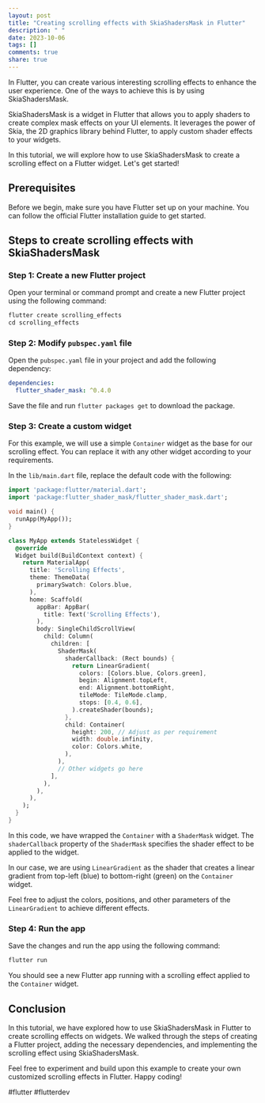 ```yaml
---
layout: post
title: "Creating scrolling effects with SkiaShadersMask in Flutter"
description: " "
date: 2023-10-06
tags: []
comments: true
share: true
---
```


In Flutter, you can create various interesting scrolling effects to enhance the user experience. One of the ways to achieve this is by using SkiaShadersMask.

SkiaShadersMask is a widget in Flutter that allows you to apply shaders to create complex mask effects on your UI elements. It leverages the power of Skia, the 2D graphics library behind Flutter, to apply custom shader effects to your widgets.

In this tutorial, we will explore how to use SkiaShadersMask to create a scrolling effect on a Flutter widget. Let's get started!

## Prerequisites

Before we begin, make sure you have Flutter set up on your machine. You can follow the official Flutter installation guide to get started.

## Steps to create scrolling effects with SkiaShadersMask

### Step 1: Create a new Flutter project

Open your terminal or command prompt and create a new Flutter project using the following command:

```dart
flutter create scrolling_effects
cd scrolling_effects
```

### Step 2: Modify `pubspec.yaml` file

Open the `pubspec.yaml` file in your project and add the following dependency:

```yaml
dependencies:
  flutter_shader_mask: ^0.4.0
```

Save the file and run `flutter packages get` to download the package.

### Step 3: Create a custom widget

For this example, we will use a simple `Container` widget as the base for our scrolling effect. You can replace it with any other widget according to your requirements.

In the `lib/main.dart` file, replace the default code with the following:

```dart
import 'package:flutter/material.dart';
import 'package:flutter_shader_mask/flutter_shader_mask.dart';

void main() {
  runApp(MyApp());
}

class MyApp extends StatelessWidget {
  @override
  Widget build(BuildContext context) {
    return MaterialApp(
      title: 'Scrolling Effects',
      theme: ThemeData(
        primarySwatch: Colors.blue,
      ),
      home: Scaffold(
        appBar: AppBar(
          title: Text('Scrolling Effects'),
        ),
        body: SingleChildScrollView(
          child: Column(
            children: [
              ShaderMask(
                shaderCallback: (Rect bounds) {
                  return LinearGradient(
                    colors: [Colors.blue, Colors.green],
                    begin: Alignment.topLeft,
                    end: Alignment.bottomRight,
                    tileMode: TileMode.clamp,
                    stops: [0.4, 0.6],
                  ).createShader(bounds);
                },
                child: Container(
                  height: 200, // Adjust as per requirement
                  width: double.infinity,
                  color: Colors.white,
                ),
              ),
              // Other widgets go here
            ],
          ),
        ),
      ),
    );
  }
}
```

In this code, we have wrapped the `Container` with a `ShaderMask` widget. The `shaderCallback` property of the `ShaderMask` specifies the shader effect to be applied to the widget.

In our case, we are using `LinearGradient` as the shader that creates a linear gradient from top-left (blue) to bottom-right (green) on the `Container` widget.

Feel free to adjust the colors, positions, and other parameters of the `LinearGradient` to achieve different effects.

### Step 4: Run the app

Save the changes and run the app using the following command:

```dart
flutter run
```

You should see a new Flutter app running with a scrolling effect applied to the `Container` widget.

## Conclusion

In this tutorial, we have explored how to use SkiaShadersMask in Flutter to create scrolling effects on widgets. We walked through the steps of creating a Flutter project, adding the necessary dependencies, and implementing the scrolling effect using SkiaShadersMask.

Feel free to experiment and build upon this example to create your own customized scrolling effects in Flutter. Happy coding!

#flutter #flutterdev